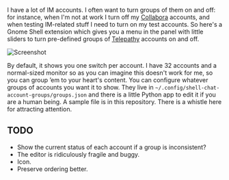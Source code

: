 I have a lot of IM accounts. I often want to turn groups of them on and off: for instance, when I'm not at work I turn off my [Collabora][] accounts, and when testing IM-related stuff I need to turn on my test accounts. So here's a Gnome Shell extension which gives you a menu in the panel with little sliders to turn pre-defined groups of [Telepathy][] accounts on and off.

![Screenshot](http://willthompson.co.uk/misc/account-groups.png)

By default, it shows you one switch per account. I have 32 accounts and a normal-sized monitor so as you can imagine this doesn't work for me, so you can group ’em to your heart's content. You can configure whatever groups of accounts you want it to show. They live in `~/.config/shell-chat-account-groups/groups.json` and there is a little Python app to edit it if you are a human being. A sample file is in this repository. There is a whistle here for attracting attention.

[Collabora]: http://collabora.com/
[Telepathy]: http://telepathy.freedesktop.org/

## TODO

* Show the current status of each account if a group is inconsistent?
* The editor is ridiculously fragile and buggy.
* Icon.
* Preserve ordering better.

